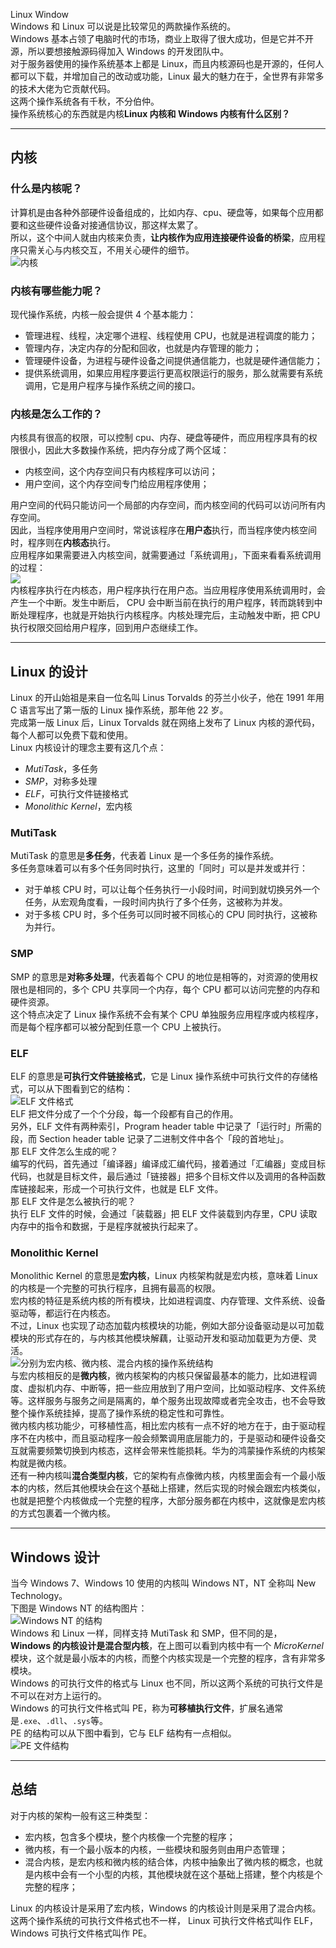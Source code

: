 Linux Window <br />Windows 和 Linux 可以说是比较常见的两款操作系统的。<br />Windows 基本占领了电脑时代的市场，商业上取得了很大成功，但是它并不开源，所以要想接触源码得加入 Windows 的开发团队中。<br />对于服务器使用的操作系统基本上都是 Linux，而且内核源码也是开源的，任何人都可以下载，并增加自己的改动或功能，Linux 最大的魅力在于，全世界有非常多的技术大佬为它贡献代码。<br />这两个操作系统各有千秋，不分伯仲。<br />操作系统核心的东西就是内核**Linux 内核和 Windows 内核有什么区别？**

---

<a name="JjPjf"></a>
## 内核
<a name="q5VBd"></a>
### 什么是内核呢？
计算机是由各种外部硬件设备组成的，比如内存、cpu、硬盘等，如果每个应用都要和这些硬件设备对接通信协议，那这样太累了。<br />所以，这个中间人就由内核来负责，**让内核作为应用连接硬件设备的桥梁**，应用程序只需关心与内核交互，不用关心硬件的细节。<br />![内核](https://cdn.nlark.com/yuque/0/2021/png/396745/1617505157415-b6573ace-87bf-4eb5-9447-a0af22ae0d2d.png#averageHue=%2366eeaa&height=853&id=FKfBQ&originHeight=853&originWidth=1080&originalType=binary&ratio=1&rotation=0&showTitle=true&size=0&status=done&style=shadow&title=%E5%86%85%E6%A0%B8&width=1080 "内核")
<a name="wQMHS"></a>
### 内核有哪些能力呢？
现代操作系统，内核一般会提供 4 个基本能力：

- 管理进程、线程，决定哪个进程、线程使用 CPU，也就是进程调度的能力；
- 管理内存，决定内存的分配和回收，也就是内存管理的能力；
- 管理硬件设备，为进程与硬件设备之间提供通信能力，也就是硬件通信能力；
- 提供系统调用，如果应用程序要运行更高权限运行的服务，那么就需要有系统调用，它是用户程序与操作系统之间的接口。
<a name="pLXuU"></a>
### 内核是怎么工作的？
内核具有很高的权限，可以控制 cpu、内存、硬盘等硬件，而应用程序具有的权限很小，因此大多数操作系统，把内存分成了两个区域：

- 内核空间，这个内存空间只有内核程序可以访问；
- 用户空间，这个内存空间专门给应用程序使用；

用户空间的代码只能访问一个局部的内存空间，而内核空间的代码可以访问所有内存空间。<br />因此，当程序使用用户空间时，常说该程序在**用户态**执行，而当程序使内核空间时，程序则在**内核态**执行。<br />应用程序如果需要进入内核空间，就需要通过「系统调用」，下面来看看系统调用的过程：<br />![](https://cdn.nlark.com/yuque/0/2021/png/396745/1617505157403-24bf416f-cddb-4864-9ee2-415392dc0130.png#averageHue=%23fafaf9&height=332&id=J2Lro&originHeight=332&originWidth=1053&originalType=binary&ratio=1&rotation=0&showTitle=false&size=0&status=done&style=shadow&title=&width=1053)<br />内核程序执行在内核态，用户程序执行在用户态。当应用程序使用系统调用时，会产生一个中断。发生中断后， CPU 会中断当前在执行的用户程序，转而跳转到中断处理程序，也就是开始执行内核程序。内核处理完后，主动触发中断，把 CPU 执行权限交回给用户程序，回到用户态继续工作。

---

<a name="IDZhf"></a>
## Linux 的设计
Linux 的开山始祖是来自一位名叫 Linus Torvalds 的芬兰小伙子，他在 1991 年用 C 语言写出了第一版的 Linux 操作系统，那年他 22 岁。<br />完成第一版 Linux 后，Linux Torvalds 就在网络上发布了 Linux 内核的源代码，每个人都可以免费下载和使用。<br />Linux 内核设计的理念主要有这几个点：

- _MutiTask_，多任务
- _SMP_，对称多处理
- _ELF_，可执行文件链接格式
- _Monolithic Kernel_，宏内核
<a name="OeaV3"></a>
### MutiTask
MutiTask 的意思是**多任务**，代表着 Linux 是一个多任务的操作系统。<br />多任务意味着可以有多个任务同时执行，这里的「同时」可以是并发或并行：

- 对于单核 CPU 时，可以让每个任务执行一小段时间，时间到就切换另外一个任务，从宏观角度看，一段时间内执行了多个任务，这被称为并发。
- 对于多核 CPU 时，多个任务可以同时被不同核心的 CPU 同时执行，这被称为并行。
<a name="crVrM"></a>
### SMP
SMP 的意思是**对称多处理**，代表着每个 CPU 的地位是相等的，对资源的使用权限也是相同的，多个 CPU 共享同一个内存，每个 CPU 都可以访问完整的内存和硬件资源。<br />这个特点决定了 Linux 操作系统不会有某个 CPU 单独服务应用程序或内核程序，而是每个程序都可以被分配到任意一个 CPU 上被执行。
<a name="PUMVQ"></a>
### ELF
ELF 的意思是**可执行文件链接格式**，它是 Linux 操作系统中可执行文件的存储格式，可以从下图看到它的结构：<br />![ELF 文件格式](https://cdn.nlark.com/yuque/0/2021/png/396745/1617505157489-c194b05e-eb39-47bc-9735-d540e5596fb1.png#averageHue=%23797979&height=1196&id=fjfHV&originHeight=1196&originWidth=1080&originalType=binary&ratio=1&rotation=0&showTitle=true&size=0&status=done&style=shadow&title=ELF%20%E6%96%87%E4%BB%B6%E6%A0%BC%E5%BC%8F&width=1080 "ELF 文件格式")<br />ELF 把文件分成了一个个分段，每一个段都有自己的作用。<br />另外，ELF 文件有两种索引，Program header table 中记录了「运行时」所需的段，而 Section header table 记录了二进制文件中各个「段的首地址」。<br />那 ELF 文件怎么生成的呢？<br />编写的代码，首先通过「编译器」编译成汇编代码，接着通过「汇编器」变成目标代码，也就是目标文件，最后通过「链接器」把多个目标文件以及调用的各种函数库链接起来，形成一个可执行文件，也就是 ELF 文件。<br />那 ELF 文件是怎么被执行的呢？<br />执行 ELF 文件的时候，会通过「装载器」把 ELF 文件装载到内存里，CPU 读取内存中的指令和数据，于是程序就被执行起来了。
<a name="quFCu"></a>
### Monolithic Kernel
Monolithic Kernel 的意思是**宏内核**，Linux 内核架构就是宏内核，意味着 Linux 的内核是一个完整的可执行程序，且拥有最高的权限。<br />宏内核的特征是系统内核的所有模块，比如进程调度、内存管理、文件系统、设备驱动等，都运行在内核态。<br />不过，Linux 也实现了动态加载内核模块的功能，例如大部分设备驱动是以可加载模块的形式存在的，与内核其他模块解藕，让驱动开发和驱动加载更为方便、灵活。<br />![](https://cdn.nlark.com/yuque/0/2021/webp/396745/1617505157465-0598bc96-ed47-46cf-8619-b713c7bf2c20.webp#averageHue=%23b2c14b&height=276&id=cLavD&originHeight=276&originWidth=1080&originalType=binary&ratio=1&rotation=0&showTitle=false&size=0&status=done&style=shadow&title=&width=1080)分别为宏内核、微内核、混合内核的操作系统结构<br />与宏内核相反的是**微内核**，微内核架构的内核只保留最基本的能力，比如进程调度、虚拟机内存、中断等，把一些应用放到了用户空间，比如驱动程序、文件系统等。这样服务与服务之间是隔离的，单个服务出现故障或者完全攻击，也不会导致整个操作系统挂掉，提高了操作系统的稳定性和可靠性。 <br />微内核内核功能少，可移植性高，相比宏内核有一点不好的地方在于，由于驱动程序不在内核中，而且驱动程序一般会频繁调用底层能力的，于是驱动和硬件设备交互就需要频繁切换到内核态，这样会带来性能损耗。华为的鸿蒙操作系统的内核架构就是微内核。<br />还有一种内核叫**混合类型内核**，它的架构有点像微内核，内核里面会有一个最小版本的内核，然后其他模块会在这个基础上搭建，然后实现的时候会跟宏内核类似，也就是把整个内核做成一个完整的程序，大部分服务都在内核中，这就像是宏内核的方式包裹着一个微内核。

---

<a name="RrNWg"></a>
## Windows 设计
当今 Windows 7、Windows 10 使用的内核叫 Windows NT，NT 全称叫 New Technology。<br />下图是 Windows NT 的结构图片：<br />![Windows NT 的结构](https://cdn.nlark.com/yuque/0/2021/webp/396745/1617505157468-95b9efa6-f5b9-4b63-91b7-009356d91085.webp#averageHue=%23d6dada&height=1313&id=Lc9X7&originHeight=1313&originWidth=1024&originalType=binary&ratio=1&rotation=0&showTitle=true&size=0&status=done&style=shadow&title=Windows%20NT%20%E7%9A%84%E7%BB%93%E6%9E%84&width=1024 "Windows NT 的结构")<br />Windows 和 Linux 一样，同样支持 MutiTask 和 SMP，但不同的是，**Windows 的内核设计是混合型内核**，在上图可以看到内核中有一个 _MicroKernel_ 模块，这个就是最小版本的内核，而整个内核实现是一个完整的程序，含有非常多模块。<br />Windows 的可执行文件的格式与 Linux 也不同，所以这两个系统的可执行文件是不可以在对方上运行的。<br />Windows 的可执行文件格式叫 PE，称为**可移植执行文件**，扩展名通常是`.exe`、`.dll`、`.sys`等。<br />PE 的结构可以从下图中看到，它与 ELF 结构有一点相似。<br />![PE 文件结构](https://cdn.nlark.com/yuque/0/2021/png/396745/1617505157472-41f54a22-6b0d-4f11-83ec-9b0df90e8dea.png#averageHue=%23b4bab5&height=527&id=NsMIG&originHeight=527&originWidth=242&originalType=binary&ratio=1&rotation=0&showTitle=true&size=0&status=done&style=shadow&title=PE%20%E6%96%87%E4%BB%B6%E7%BB%93%E6%9E%84&width=242 "PE 文件结构")

---

<a name="f5jDt"></a>
## 总结
对于内核的架构一般有这三种类型：

- 宏内核，包含多个模块，整个内核像一个完整的程序；
- 微内核，有一个最小版本的内核，一些模块和服务则由用户态管理；
- 混合内核，是宏内核和微内核的结合体，内核中抽象出了微内核的概念，也就是内核中会有一个小型的内核，其他模块就在这个基础上搭建，整个内核是个完整的程序；

Linux 的内核设计是采用了宏内核，Windows 的内核设计则是采用了混合内核。<br />这两个操作系统的可执行文件格式也不一样， Linux 可执行文件格式叫作 ELF，Windows 可执行文件格式叫作 PE。
